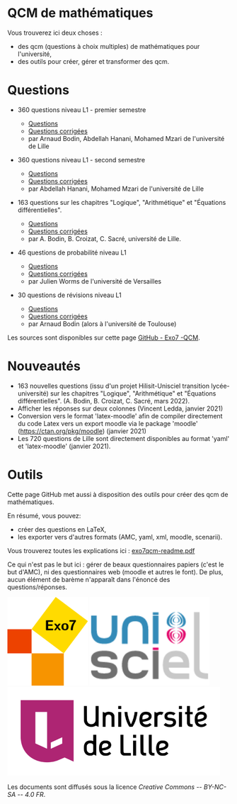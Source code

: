 
QCM de mathématiques
====================


Vous trouverez ici deux choses :

* des qcm (questions à choix multiples) de mathématiques pour l'université,
* des outils pour créer, gérer et transformer des qcm.

Questions
=========

* 360 questions niveau L1 - premier semestre
  - [Questions](https://github.com/exo7math/qcm-exo7/blob/master/questions-lille-1/qcm-lille-1.pdf)
  - [Questions corrigées](https://github.com/exo7math/qcm-exo7/blob/master/questions-lille-1/qcm-lille-1-correc.pdf)
  - par Arnaud Bodin, Abdellah Hanani, Mohamed Mzari de l'université de Lille

* 360 questions niveau L1 - second semestre
  - [Questions](https://github.com/exo7math/qcm-exo7/blob/master/questions-lille-2/qcm-lille-2.pdf)
  - [Questions corrigées](https://github.com/exo7math/qcm-exo7/blob/master/questions-lille-2/qcm-lille-2-correc.pdf)
  - par Abdellah Hanani, Mohamed Mzari de l'université de Lille

* 163 questions sur les chapitres "Logique", "Arithmétique" et "Équations différentielles". 
  - [Questions](https://github.com/exo7math/qcm-exo7/blob/master/questions-hilisit/qcm-hilisit.pdf)
  - [Questions corrigées](https://github.com/exo7math/qcm-exo7/blob/master/questions-hilisit/qcm-hilisit-correc.pdf)   
  - par A. Bodin, B. Croizat, C. Sacré, université de Lille.

* 46 questions de probabilité niveau L1
  - [Questions](https://github.com/exo7math/qcm-exo7/blob/master/questions-probabilites-worms/qcm-worms.pdf)
  - [Questions corrigées](https://github.com/exo7math/qcm-exo7/blob/master/questions-probabilites-worms/qcm-worms-correc.pdf)
  - par Julien Worms de l'université de Versailles

* 30 questions de révisions niveau L1
  - [Questions](https://github.com/exo7math/qcm-exo7/blob/master/questions-arnaud/qcm-arnaud.pdf)
  - [Questions corrigées](https://github.com/exo7math/qcm-exo7/blob/master/questions-arnaud/qcm-arnaud-correc.pdf)
  - par Arnaud Bodin (alors à l'université de Toulouse)

Les sources sont disponibles sur cette page 
[GitHub - Exo7 -QCM](https://github.com/exo7math/qcm-exo7 "github.com/exo7math/qcm-exo7").


Nouveautés
==========

* 163 nouvelles questions (issu d'un projet Hilisit-Unisciel transition lycée-université) sur les chapitres "Logique", "Arithmétique" et "Équations différentielles". (A. Bodin, B. Croizat, C. Sacré, mars 2022).
* Afficher les réponses sur deux colonnes (Vincent Ledda, janvier 2021)
* Conversion vers le format 'latex-moodle' afin de compiler directement du code Latex vers un export moodle via le package 'moodle' (https://ctan.org/pkg/moodle) (janvier 2021)
* Les 720 questions de Lille sont directement disponibles au format 'yaml' et 'latex-moodle' (janvier 2021).


Outils
======

Cette page GitHub met aussi à disposition des outils pour créer des qcm de mathématiques.

En résumé, vous pouvez:
  * créer des questions en LaTeX,
  * les exporter vers d'autres formats (AMC, yaml, xml, moodle, scenarii).

Vous trouverez toutes les explications ici :
[exo7qcm-readme.pdf](https://github.com/exo7math/qcm-exo7/blob/master/exo7qcm-readme.pdf)

Ce qui n'est pas le but ici : gérer de beaux questionnaires papiers (c'est le but d'AMC), ni des questionnaires web (moodle et autres le font). De plus, aucun élément de barème n'apparaît dans l'énoncé des questions/réponses. 


<img src="Exo7.png" height="200">
<img src="logo-unisciel.png" height="200">
<img src="ulnom_300.png" height="200">

Les documents sont diffusés sous la licence *Creative Commons -- BY-NC-SA -- 4.0 FR*.


